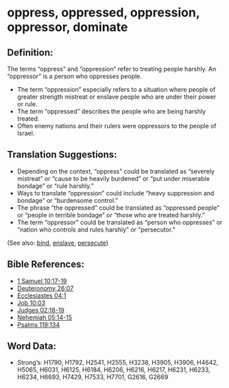 # oppress, oppressed, oppression, oppressor, dominate

## Definition:

The terms “oppress” and “oppression” refer to treating people harshly. An “oppressor” is a person who oppresses people.

* The term “oppression” especially refers to a situation where people of greater strength mistreat or enslave people who are under their power or rule.
* The term “oppressed” describes the people who are being harshly treated.
* Often enemy nations and their rulers were oppressors to the people of Israel.

## Translation Suggestions:

* Depending on the context, “oppress” could be translated as “severely mistreat” or “cause to be heavily burdened” or “put under miserable bondage” or “rule harshly.”
* Ways to translate “oppression” could include “heavy suppression and bondage” or “burdensome control.”
* The phrase “the oppressed” could be translated as “oppressed people” or “people in terrible bondage” or “those who are treated harshly.”
* The term “oppressor” could be translated as “person who oppresses” or “nation who controls and rules harshly” or “persecutor.”

(See also: [bind](../kt/bond.md), [enslave](../other/enslave.md), [persecute](../other/persecute.md))

## Bible References:

* [1 Samuel 10:17-19](rc://en/tn/help/1sa/10/17)
* [Deuteronomy 26:07](rc://en/tn/help/deu/26/07)
* [Ecclesiastes 04:1](rc://en/tn/help/ecc/04/1)
* [Job 10:03](rc://en/tn/help/job/10/03)
* [Judges 02:18-19](rc://en/tn/help/jdg/02/18)
* [Nehemiah 05:14-15](rc://en/tn/help/neh/05/14)
* [Psalms 119:134](rc://en/tn/help/psa/119/134)

## Word Data:

* Strong’s: H1790, H1792, H2541, H2555, H3238, H3905, H3906, H4642, H5065, H6031, H6125, H6184, H6206, H6216, H6217, H6231, H6233, H6234, H6693, H7429, H7533, H7701, G2616, G2669
